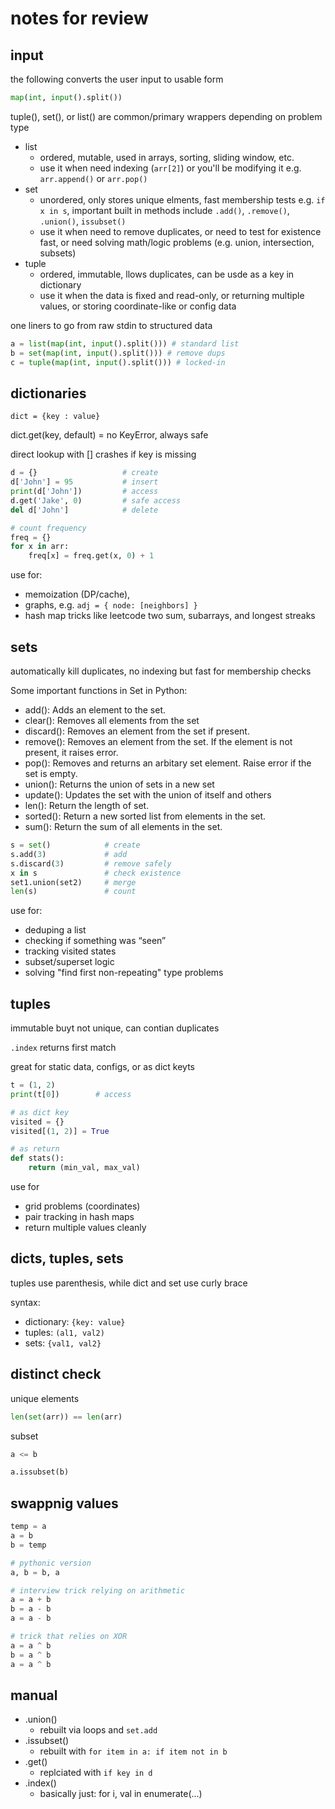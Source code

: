 # notes for review

## input

the following converts the user input to usable form

```python
map(int, input().split())
```

tuple(), set(), or list() are common/primary wrappers depending on problem type

- list
  - ordered, mutable, used in arrays, sorting, sliding window, etc.
  - use it when need indexing (`arr[2]`) or you'll be modifying it e.g. `arr.append()` or `arr.pop()`
- set
  - unordered, only stores unique elments, fast membership tests e.g. `if x in s`, important built in methods include `.add()`, `.remove()`, `.union()`, `issubset()`
  - use it when need to remove duplicates, or need to test for existence fast, or need solving math/logic problems (e.g. union, intersection, subsets)
- tuple
  - ordered, immutable, llows duplicates, can be usde as a key in dictionary
  - use it when the data is fixed and read-only, or returning multiple values, or storing coordinate-like or config data

one liners to go from raw stdin to structured data

```python
a = list(map(int, input().split())) # standard list
b = set(map(int, input().split())) # remove dups
c = tuple(map(int, input().split())) # locked-in
```

## dictionaries

`dict = {key : value}`

dict.get(key, default) = no KeyError, always safe

direct lookup with [] crashes if key is missing

```python
d = {}                   # create
d['John'] = 95           # insert
print(d['John'])         # access
d.get('Jake', 0)         # safe access
del d['John']            # delete

# count frequency
freq = {}
for x in arr:
    freq[x] = freq.get(x, 0) + 1
```

use for:

- memoization (DP/cache),
- graphs, e.g. `adj = { node: [neighbors] }`
- hash map tricks like leetcode two sum, subarrays, and longest streaks

## sets

automatically kill duplicates, no indexing but fast for membership checks

Some important functions in Set in Python:

- add(): Adds an element to the set.
- clear(): Removes all elements from the set
- discard(): Removes an element from the set if present.
- remove(): Removes an element from the set. If the element is not present, it raises error.
- pop(): Removes and returns an arbitary set element. Raise error if the set is empty.
- union(): Returns the union of sets in a new set
- update(): Updates the set with the union of itself and others
- len(): Return the length of set.
- sorted(): Return a new sorted list from elements in the set.
- sum(): Return the sum of all elements in the set.

```python
s = set()            # create
s.add(3)             # add
s.discard(3)         # remove safely
x in s               # check existence
set1.union(set2)     # merge
len(s)               # count
```

use for:

- deduping a list
- checking if something was “seen”
- tracking visited states
- subset/superset logic
- solving "find first non-repeating" type problems

## tuples

immutable buyt not unique, can contian duplicates

`.index` returns first match

great for static data, configs, or as dict keyts

```python
t = (1, 2)
print(t[0])        # access

# as dict key
visited = {}
visited[(1, 2)] = True

# as return
def stats():
    return (min_val, max_val)
```

use for

- grid problems (coordinates)
- pair tracking in hash maps
- return multiple values cleanly

## dicts, tuples, sets

tuples use parenthesis, while dict and set use curly brace

syntax:

- dictionary: `{key: value}`
- tuples: `(al1, val2)`
- sets: `{val1, val2}`

## distinct check

unique elements

```python
len(set(arr)) == len(arr)
```

subset

```python
a <= b
```

```python
a.issubset(b)
```

## swappnig values

```python
temp = a
a = b
b = temp
```

```python
# pythonic version
a, b = b, a
```

```python
# interview trick relying on arithmetic
a = a + b
b = a - b
a = a - b

# trick that relies on XOR
a = a ^ b
b = a ^ b
a = a ^ b
```

## manual

- .union()
  - rebuilt via loops and `set.add`
- .issubset()
  - rebuilt with `for item in a: if item not in b`
- .get()
  - replciated with `if key in d`
- .index()
  - basically just: for i, val in enumerate(...)
